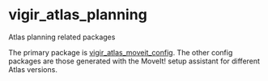 # vigir_atlas_planning
Atlas planning related packages

The primary package is [vigir_atlas_moveit_config](https://github.com/team-vigir/vigir_atlas_planning/tree/master/vigir_atlas_moveit_config).
The other config packages are those generated with the MoveIt! setup assistant for different Atlas versions.
